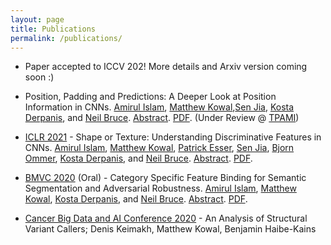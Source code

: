 ```yaml
---
layout: page
title: Publications
permalink: /publications/
---
```


- Paper accepted to ICCV 202! More details and Arxiv version coming soon :)

- Position, Padding and Predictions: A Deeper Look at Position Information in CNNs. [Amirul Islam](https://www.cs.ryerson.ca/~amirul/), [Matthew Kowal](https://mkowal2.github.io/),[Sen Jia](https://github.com/SenJia), [Kosta Derpanis](https://www.cs.ryerson.ca/~kosta/), and [Neil Bruce](https://www.cs.ryerson.ca/~bruce/). [Abstract](https://arxiv.org/abs/2101.12322). [PDF](https://arxiv.org/pdf/2101.12322.pdf). (Under Review @ [TPAMI](https://ieeexplore.ieee.org/xpl/RecentIssue.jsp?punumber=34))

- [ICLR 2021](https://iclr.cc/) - Shape or Texture: Understanding Discriminative Features in CNNs. [Amirul Islam](https://www.cs.ryerson.ca/~amirul/), [Matthew Kowal](https://mkowal2.github.io/), [Patrick Esser](https://scholar.google.com/citations?user=ang8MoQAAAAJ&hl=en), [Sen Jia](https://github.com/SenJia), [Bjorn Ommer](https://hci.iwr.uni-heidelberg.de/people/bommer), [Kosta Derpanis](https://www.cs.ryerson.ca/~kosta/), and [Neil Bruce](https://www.cs.ryerson.ca/~bruce/). [Abstract](https://arxiv.org/abs/2101.11604). [PDF](https://arxiv.org/pdf/2101.11604.pdf).

- [BMVC 2020](https://bmvc2020.github.io/) (Oral) - Category Specific Feature Binding for Semantic Segmentation and Adversarial Robustness. [Amirul Islam](https://www.cs.ryerson.ca/~amirul/), [Matthew Kowal](https://mkowal2.github.io/), [Kosta Derpanis](https://www.cs.ryerson.ca/~kosta/), and [Neil Bruce](https://www.cs.ryerson.ca/~bruce/). [Abstract](https://arxiv.org/abs/2008.05667). [PDF](https://arxiv.org/pdf/2008.05667.pdf).

- [Cancer Big Data and AI Conference 2020](https://www.elsevier.com/events/conferences/ai-and-big-data-in-cancer) - An Analysis of Structural Variant Callers; Denis Keimakh, Matthew Kowal, Benjamin Haibe-Kains
